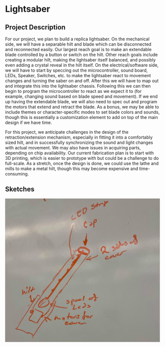 # Lightsaber

## Project Description

For our project, we plan to build a replica lightsaber. On the mechanical side, we will have a separable hilt and blade which can be disconnected and reconnected easily. Our largest reach goal is to make an extendable blade controlled by a button or switch on the hilt. Other reach goals include creating a modular hilt, making the lightsaber itself balanced, and possibly even adding a crystal reveal in the hilt itself. On the electrical/software side, we will have to start by speccing out the microcontroller, sound board, LEDs, Speaker, Switches, etc. to make the lightsaber react to movement changes and turning the saber on and off. After this we will have to map out and integrate this into the lightsaber chassis. Following this we can then begin to program the microcontroller to react as we expect it to (for example, changing sound based on blade speed and movement). If we end up having the extendable blade, we will also need to spec out and program the motors that extend and retract the blade. As a bonus, we may be able to include themes or character-specific modes to set blade colors and sounds, though this is essentially a customization element to add on top of the main design if we have time.


For this project, we anticipate challenges in the design of the retraction/extension mechanism, especially in fitting it into a comfortably sized hilt, and in successfully synchronizing the sound and light changes with actual movement. We may also have issues in acquiring parts, depending on chip availability. Our current fabrication plan is to start with 3D printing, which is easier to prototype with but could be a challenge to do full-scale. As a stretch, once the design is done, we could use the lathe and mills to make a metal hilt, though this may become expensive and time-consuming.

## Sketches

![Sketch V1.0](/sketches/V1.jpg "Sketch V1.0")
